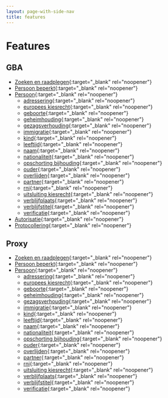 ```yaml
---
layout: page-with-side-nav
title: features
---
```


# Features

## GBA

- [Zoeken en raadplegen](./test-report-raadpleeg-en-zoek-gba.html){:target="_blank" rel="noopener"}
- [Persoon beperkt](./test-report-persoon-beperkt-gba.html){:target="_blank" rel="noopener"}
- [Persoon](./test-report-persoon-gba.html){:target="_blank" rel="noopener"}
  - [adressering](./test-report-persoon-adressering-gba.html){:target="_blank" rel="noopener"}
  - [europees kiesrecht](./test-report-persoon-europees-kiesrecht-gba.html){:target="_blank" rel="noopener"}
  - [geboorte](./test-report-persoon-geboorte-gba.html){:target="_blank" rel="noopener"}
  - [geheimhouding](./test-report-persoon-geheimhouding-gba.html){:target="_blank" rel="noopener"}
  - [gezagsverhouding](./test-report-persoon-gezagsverhouding-gba.html){:target="_blank" rel="noopener"}
  - [immigratie](./test-report-persoon-immigratie-gba.html){:target="_blank" rel="noopener"}
  - [kind](./test-report-persoon-kind-gba.html){:target="_blank" rel="noopener"}
  - [leeftijd](./test-report-persoon-leeftijd-gba.html){:target="_blank" rel="noopener"}
  - [naam](./test-report-persoon-naam-gba.html){:target="_blank" rel="noopener"}
  - [nationaliteit](./test-report-persoon-nationaliteit-gba.html){:target="_blank" rel="noopener"}
  - [opschorting bijhouding](./test-report-persoon-opschorting-bijhouding-gba.html){:target="_blank" rel="noopener"}
  - [ouder](./test-report-persoon-ouder-gba.html){:target="_blank" rel="noopener"}
  - [overlijden](./test-report-persoon-overlijden-gba.html){:target="_blank" rel="noopener"}
  - [partner](./test-report-persoon-partner-gba.html){:target="_blank" rel="noopener"}
  - [rni](./test-report-persoon-rni-gba.html){:target="_blank" rel="noopener"}
  - [uitsluiting kiesrecht](./test-report-persoon-uitsluiting-kiesrecht-gba.html){:target="_blank" rel="noopener"}
  - [verblijfplaats](./test-report-persoon-verblijfplaats-gba.html){:target="_blank" rel="noopener"}
  - [verblijfstitel](./test-report-persoon-verblijfstitel-gba.html){:target="_blank" rel="noopener"}
  - [verificatie](./test-report-persoon-verificatie-gba.html){:target="_blank" rel="noopener"}
- [Autorisatie](./test-report-autorisatie-gba.html){:target="_blank" rel="noopener"}
- [Protocollering](./test-report-protocollering-gba.html){:target="_blank" rel="noopener"}

## Proxy

- [Zoeken en raadplegen](./test-report-raadpleeg-en-zoek.html){:target="_blank" rel="noopener"}
- [Persoon beperkt](./test-report-persoon-beperkt.html){:target="_blank" rel="noopener"}
- [Persoon](./test-report-persoon.html){:target="_blank" rel="noopener"}
  - [adressering](./test-report-persoon-adressering.html){:target="_blank" rel="noopener"}
  - [europees kiesrecht](./test-report-persoon-europees-kiesrecht.html){:target="_blank" rel="noopener"}
  - [geboorte](./test-report-persoon-geboorte.html){:target="_blank" rel="noopener"}
  - [geheimhouding](./test-report-persoon-geheimhouding.html){:target="_blank" rel="noopener"}
  - [gezagsverhouding](./test-report-persoon-gezagsverhouding.html){:target="_blank" rel="noopener"}
  - [immigratie](./test-report-persoon-immigratie.html){:target="_blank" rel="noopener"}
  - [kind](./test-report-persoon-kind.html){:target="_blank" rel="noopener"}
  - [leeftijd](./test-report-persoon-leeftijd.html){:target="_blank" rel="noopener"}
  - [naam](./test-report-persoon-naam.html){:target="_blank" rel="noopener"}
  - [nationaliteit](./test-report-persoon-nationaliteit.html){:target="_blank" rel="noopener"}
  - [opschorting bijhouding](./test-report-persoon-opschorting-bijhouding.html){:target="_blank" rel="noopener"}
  - [ouder](./test-report-persoon-ouder.html){:target="_blank" rel="noopener"}
  - [overlijden](./test-report-persoon-overlijden.html){:target="_blank" rel="noopener"}
  - [partner](./test-report-persoon-partner.html){:target="_blank" rel="noopener"}
  - [rni](./test-report-persoon-rni.html){:target="_blank" rel="noopener"}
  - [uitsluiting kiesrecht](./test-report-persoon-uitsluiting-kiesrecht.html){:target="_blank" rel="noopener"}
  - [verblijfplaats](./test-report-persoon-verblijfplaats.html){:target="_blank" rel="noopener"}
  - [verblijfstitel](./test-report-persoon-verblijfstitel.html){:target="_blank" rel="noopener"}
  - [verificatie](./test-report-persoon-verificatie.html){:target="_blank" rel="noopener"}
     